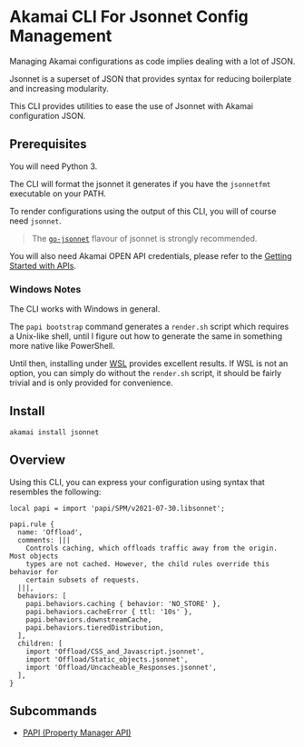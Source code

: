 # Akamai CLI For Jsonnet Config Management

Managing Akamai configurations as code implies dealing with a lot of JSON.

Jsonnet is a superset of JSON that provides syntax for reducing boilerplate and increasing
modularity.

This CLI provides utilities to ease the use of Jsonnet with Akamai configuration JSON.

## Prerequisites

You will need Python 3.

The CLI will format the jsonnet it generates if you have the `jsonnetfmt` executable on your
PATH.

To render configurations using the output of this CLI, you will of course need `jsonnet`.

> The [`go-jsonnet`](https://github.com/google/go-jsonnet) flavour of jsonnet is strongly recommended.

You will also need Akamai OPEN API credentials, please refer to the [Getting Started with APIs](https://developer.akamai.com/api/getting-started).

### Windows Notes

The CLI works with Windows in general.

The `papi bootstrap` command generates a `render.sh` script which requires a Unix-like shell, until I figure out
how to generate the same in something more native like PowerShell.

Until then, installing under [WSL](https://docs.microsoft.com/en-us/windows/wsl/install) provides excellent results.
If WSL is not an option, you can simply do without the `render.sh` script, it should be fairly trivial and is only
provided for convenience.

## Install

```
akamai install jsonnet
```

## Overview

Using this CLI, you can express your configuration using syntax that resembles the following:

```
local papi = import 'papi/SPM/v2021-07-30.libsonnet';

papi.rule {
  name: 'Offload',
  comments: |||
    Controls caching, which offloads traffic away from the origin. Most objects
    types are not cached. However, the child rules override this behavior for
    certain subsets of requests.
  |||,
  behaviors: [
    papi.behaviors.caching { behavior: 'NO_STORE' },
    papi.behaviors.cacheError { ttl: '10s' },
    papi.behaviors.downstreamCache,
    papi.behaviors.tieredDistribution,
  ],
  children: [
    import 'Offload/CSS_and_Javascript.jsonnet',
    import 'Offload/Static_objects.jsonnet',
    import 'Offload/Uncacheable_Responses.jsonnet',
  ],
}
```

## Subcommands

* [PAPI (Property Manager API)](./docs/papi.md)
